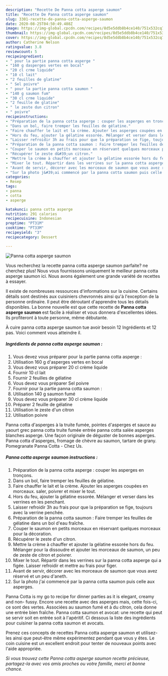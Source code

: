 ```yaml
---
description: "Recette De Panna cotta asperge saumon"
title: "Recette De Panna cotta asperge saumon"
slug: 3301-recette-de-panna-cotta-asperge-saumon
date: 2020-08-25T04:50:49.408Z
image: https://img-global.cpcdn.com/recipes/8d5e5ddb8b4ce140/751x532cq70/panna-cotta-asperge-saumon-photo-principale-de-la-recette.jpg
thumbnail: https://img-global.cpcdn.com/recipes/8d5e5ddb8b4ce140/751x532cq70/panna-cotta-asperge-saumon-photo-principale-de-la-recette.jpg
cover: https://img-global.cpcdn.com/recipes/8d5e5ddb8b4ce140/751x532cq70/panna-cotta-asperge-saumon-photo-principale-de-la-recette.jpg
author: Catherine Nelson
ratingvalue: 3.8
reviewcount: 5
recipeingredient:
- " pour la partie panna cotta asperge "
- "160 g dasperges vertes en bocal"
- "20 cl crme liquide"
- "10 cl lait"
- "2 feuilles de glatine"
- " Sel poivre"
- " pour la partie panna cotta saumon "
- "140 g saumon fum"
- "30 cl crme liquide"
- "2 feuille de glatine"
- " le zeste dun citron"
- " poivre"
recipeinstructions:
- "Préparation de la panna cotta asperge : couper les asperges en tronçons."
- "Dans un bol, faire tremper les feuilles de gélatine."
- "Faire chauffer le lait et la crème. Ajouter les asperges coupées en morceaux. saler, poivrer et mixer le tout."
- "Hors du feu, ajouter la gélatine essorée. Mélanger et verser dans les verrines en les penchant."
- "Laisser refroidir 3h au frais pour que la préparation se fige, toujours avec la verrine penchée."
- "Préparation de la panna cotta saumon : Faire tremper les feuilles de gélatine dans un bol d&#39;eau fraîche."
- "Couper le saumon en petits morceaux en réservant quelques morceaux pour la décoration."
- "Récupérer le zeste d&#39;un citron."
- "Mettre la crème à chauffer et ajouter la gélatine essorée hors du feu. Mélanger pour la dissoudre et ajouter les morceaux de saumon, un peu de zeste de citron et poivrer."
- "Mixer le tout. Répartir dans les verrines sur la panna cotta asperge qui a figée. Laisser refroidir et mettre au frais pour figer."
- "Avant de servir, décorer avec les morceaux de saumon que vous avez réservé et un peu d&#39;aneth."
- "Sur la photo j&#39;ai commencé par la panna cotta saumon puis celle aux asperges."
categories:
- Resep
tags:
- panna
- cotta
- asperge

katakunci: panna cotta asperge 
nutrition: 291 calories
recipecuisine: Indonesian
preptime: "PT31M"
cooktime: "PT33M"
recipeyield: "3"
recipecategory: Dessert

---
```



![Panna cotta asperge saumon](https://img-global.cpcdn.com/recipes/8d5e5ddb8b4ce140/751x532cq70/panna-cotta-asperge-saumon-photo-principale-de-la-recette.jpg)

Vous recherchez la recette panna cotta asperge saumon parfaite? ne cherchez plus! Nous vous fournissons uniquement le meilleur panna cotta asperge saumon ici. Nous avons également une grande variété de recettes à essayer.

Il existe de nombreuses ressources d'informations sur la cuisine. Certains détails sont destinés aux cuisiniers chevronnés ainsi qu'à l'exception de la personne ordinaire. Il peut être déroutant d'apprendre tous les détails disponibles. La bonne nouvelle est que cette recette de <strong> Panna cotta asperge saumon </strong> est facile à réaliser et vous donnera d'excellentes idées. Ils profiteront à toute personne, même débutante.

<!--inarticleads1-->

À cuire panna cotta asperge saumon tue avoir besoin 12 Ingrédients et 12 pas. Voici comment vous atteindre il.

##### Ingrédients de panna cotta asperge saumon :

1. Vous devez vous préparer  pour la partie panna cotta asperge :
1. Utilisation 160 g d&#39;asperges vertes en bocal
1. Vous devez vous préparer 20 cl crème liquide
1. Fournir 10 cl lait
1. Fournir 2 feuilles de gélatine
1. Vous devez vous préparer  Sel poivre
1. Fournir  pour la partie panna cotta saumon :
1. Utilisation 140 g saumon fumé
1. Vous devez vous préparer 30 cl crème liquide
1. Préparer 2 feuille de gélatine
1. Utilisation  le zeste d&#39;un citron
1. Utilisation  poivre


Panna cotta d&#39;asperges à la truite fumée, pointes d&#39;asperges et sauce au yaourt grec panna cotta truite fumée entrée panna cotta salée asperges blanches asperge. Une façon originale de déguster de bonnes asperges. Panna cotta d&#39;asperges, fromage de chèvre au saumon, tartare de grany. Pomegranate Panna Cotta - Chez Us. 

<!--inarticleads2-->

##### Panna cotta asperge saumon instructions :

1. Préparation de la panna cotta asperge : couper les asperges en tronçons.
1. Dans un bol, faire tremper les feuilles de gélatine.
1. Faire chauffer le lait et la crème. Ajouter les asperges coupées en morceaux. saler, poivrer et mixer le tout.
1. Hors du feu, ajouter la gélatine essorée. Mélanger et verser dans les verrines en les penchant.
1. Laisser refroidir 3h au frais pour que la préparation se fige, toujours avec la verrine penchée.
1. Préparation de la panna cotta saumon : Faire tremper les feuilles de gélatine dans un bol d&#39;eau fraîche.
1. Couper le saumon en petits morceaux en réservant quelques morceaux pour la décoration.
1. Récupérer le zeste d&#39;un citron.
1. Mettre la crème à chauffer et ajouter la gélatine essorée hors du feu. Mélanger pour la dissoudre et ajouter les morceaux de saumon, un peu de zeste de citron et poivrer.
1. Mixer le tout. Répartir dans les verrines sur la panna cotta asperge qui a figée. Laisser refroidir et mettre au frais pour figer.
1. Avant de servir, décorer avec les morceaux de saumon que vous avez réservé et un peu d&#39;aneth.
1. Sur la photo j&#39;ai commencé par la panna cotta saumon puis celle aux asperges.


Panna Cotta is my go to recipe for dinner parties as it is elegant, creamy and non- fussy. Encore une recette avec des asperges mais, cette fois-ci, ce sont des vertes. Associées au saumon fumé et à du citron, cela donne une entrée bien fraîche. Panna cotta saumon et avocat: une recette qui peut se servir soit en entrée soit à l&#39;apéritif. Ci dessous la liste des ingrédients pour cuisiner la panna cotta saumon et avocats. 

<!--inarticleads1-->

<p>
Prenez ces concepts de recettes Panna cotta asperge saumon et utilisez-les ainsi que peut-être même expérimentez pendant que vous y êtes. Le coin cuisine est un excellent endroit pour tenter de nouveaux points avec l'aide appropriée.
</p>

<p>
<i>Si vous trouvez cette Panna cotta asperge saumon recette précieuse, partagez-la avec vos amis proches ou votre famille, merci et bonne chance.</i>
</p>
